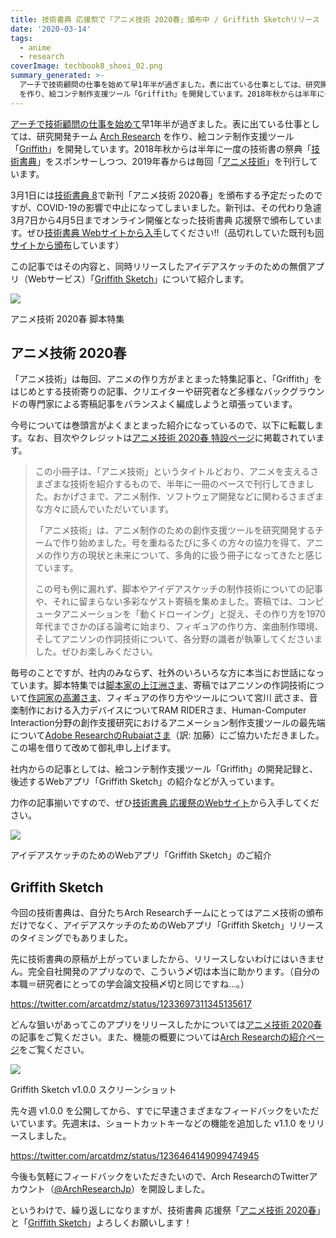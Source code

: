```yaml
---
title: 技術書典 応援祭で「アニメ技術 2020春」頒布中 / Griffith Sketchリリース
date: '2020-03-14'
tags:
  - anime
  - research
coverImage: techbook8_shoei_02.png
summary_generated: >-
  アーチで技術顧問の仕事を始めて早1年半が過ぎました。表に出ている仕事としては、研究開発チーム Arch Research
  を作り、絵コンテ制作支援ツール「Griffith」を開発しています。2018年秋からは半年に一度の技術書の祭典「技術書典」をスポンサーしつつ、2019年...
---
```


[アーチで技術顧問の仕事を始めて](https://junkato.jp/ja/blog/2018/07/09/arch-inc-technical-advisor/)早1年半が過ぎました。表に出ている仕事としては、研究開発チーム [Arch Research](https://research.archinc.jp/) を作り、絵コンテ制作支援ツール「[Griffith](https://research.archinc.jp/griffith/)」を開発しています。2018年秋からは半年に一度の技術書の祭典「[技術書典](https://techbookfest.org/)」をスポンサーしつつ、2019年春からは毎回「[アニメ技術](https://research.archinc.jp/anitech/)」を刊行しています。

3月1日には[技術書典 8](https://techbookfest.org/event/tbf08/circle/5768522244292608)で新刊「アニメ技術 2020春」を頒布する予定だったのですが、COVID-19の影響で中止になってしまいました。新刊は、その代わり急遽3月7日から4月5日までオンライン開催となった技術書典 応援祭で頒布しています。ぜひ[技術書典 Webサイトから入手](https://techbookfest.org/product/5748798303240192)してください!!（品切れしていた既刊も[同サイトから頒布](https://techbookfest.org/market/search?q=%22%E3%82%A2%E3%83%BC%E3%83%81%E6%8A%80%E8%A1%93%E9%83%A8%22)しています）

この記事ではその内容と、同時リリースしたアイデアスケッチのための無償アプリ（Webサービス）「[Griffith Sketch](https://research.archinc.jp/griffith/sketch/)」について紹介します。

[![](/images/techbook8_shoei_02-1024x1024.png)](https://techbookfest.org/product/5748798303240192)

アニメ技術 2020春 脚本特集

## アニメ技術 2020春

「アニメ技術」は毎回、アニメの作り方がまとまった特集記事と、「Griffith」をはじめとする技術寄りの記事、クリエイターや研究者など多様なバックグラウンドの専門家による寄稿記事をバランスよく編成しようと頑張っています。

今号については巻頭言がよくまとまった紹介になっているので、以下に転載します。なお、目次やクレジットは[アニメ技術 2020春 特設ページ](https://research.archinc.jp/anitech/2020spring/)に掲載されています。

> この小冊子は、「アニメ技術」というタイトルどおり、アニメを支えるさまざまな技術を紹介するもので、半年に一冊のペースで刊行してきました。おかげさまで、アニメ制作、ソフトウェア開発などに関わるさまざまな方々に読んでいただいています。
> 
> 「アニメ技術」は、アニメ制作のための創作支援ツールを研究開発するチームで作り始めました。号を重ねるたびに多くの方々の協力を得て、アニメの作り方の現状と未来について、多角的に扱う冊子になってきたと感じています。
> 
> この号も例に漏れず、脚本やアイデアスケッチの制作技術についての記事や、それに留まらない多彩なゲスト寄稿を集めました。寄稿では、コンピュータアニメーションを「動くドローイング」と捉え、その作り方を1970年代までさかのぼる論考に始まり、フィギュアの作り方、楽曲制作環境、そしてアニソンの作詞技術について、各分野の識者が執筆してくださいました。ぜひお楽しみください。

毎号のことですが、社内のみならず、社外のいろいろな方に本当にお世話になっています。脚本特集では[脚本家の上江洲さま](https://twitter.com/uezux/status/1236942046109171713)、寄稿ではアニソンの作詞技術について[作詞家の高瀬さま](https://twitter.com/Takase_Aiko/status/1236565382988591104)、フィギュアの作り方やツールについて宮川 武さま、音楽制作における入力デバイスについてRAM RIDERさま、Human-Computer Interaction分野の創作支援研究におけるアニメーション制作支援ツールの最先端について[Adobe ResearchのRubaiatさま](https://rubaiathabib.me/)（訳: 加藤）にご協力いただきました。この場を借りて改めて御礼申し上げます。

社内からの記事としては、絵コンテ制作支援ツール「Griffith」の開発記録と、後述するWebアプリ「Griffith Sketch」の紹介などが入っています。

力作の記事揃いですので、ぜひ[技術書典 応援祭のWebサイト](https://techbookfest.org/product/5748798303240192)から入手してください。

[![](/images/techbook8_shoei_04-1024x1024.png)](https://techbookfest.org/product/5748798303240192)

アイデアスケッチのためのWebアプリ「Griffith Sketch」のご紹介

## Griffith Sketch

今回の技術書典は、自分たちArch Researchチームにとってはアニメ技術の頒布だけでなく、アイデアスケッチのためのWebアプリ「Griffith Sketch」リリースのタイミングでもありました。

先に技術書典の原稿が上がっていましたから、リリースしないわけにはいきません。完全自社開発のアプリなので、こういう〆切は本当に助かります。（自分の本職＝研究者にとっての学会論文投稿〆切と同じですね…。）

https://twitter.com/arcatdmz/status/1233697311345135617

どんな狙いがあってこのアプリをリリースしたかについては[アニメ技術 2020春](https://techbookfest.org/product/5748798303240192)の記事をご覧ください。また、機能の概要については[Arch Researchの紹介ページ](https://research.archinc.jp/griffith/sketch/)をご覧ください。

![](/images/griffith-sketch-fig1-1024x576.png)

Griffith Sketch v1.0.0 スクリーンショット

先々週 v1.0.0 を公開してから、すでに早速さまざまなフィードバックをいただいています。先週末は、ショートカットキーなどの機能を追加した v1.1.0 をリリースしました。

https://twitter.com/arcatdmz/status/1236464149099474945

今後も気軽にフィードバックをいただきたいので、Arch ResearchのTwitterアカウント（[@ArchResearchJp](https://twitter.com/ArchResearchJp)）を開設しました。

というわけで、繰り返しになりますが、技術書典 応援祭「[アニメ技術 2020春](https://research.archinc.jp/anitech/2020spring/)」と「[Griffith Sketch](https://research.archinc.jp/griffith/sketch/)」よろしくお願いします！
